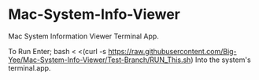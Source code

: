 # Mac-System-Info-Viewer
Mac System Information Viewer Terminal App. 

To Run Enter; 
bash < <(curl -s https://raw.githubusercontent.com/Big-Yee/Mac-System-Info-Viewer/Test-Branch/RUN_This.sh) 
Into the system's terminal.app.
